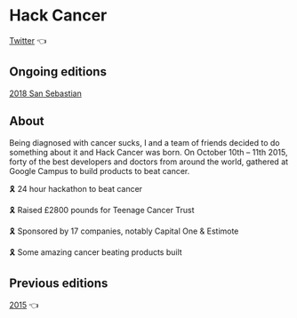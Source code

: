 # Hack Cancer

[Twitter](https://twitter.com/hack_cancer) 👈

## Ongoing editions

[2018 San Sebastian](https://github.com/HackCancer/hackcancer/tree/master/2015)

## About

Being diagnosed with cancer sucks, I and a team of friends decided to do something about it and Hack Cancer was born. On October 10th – 11th 2015, forty of the best developers and doctors from around the world, gathered at Google Campus to build products to beat cancer.

🎗️ 24 hour hackathon to beat cancer

🎗️ Raised £2800 pounds for Teenage Cancer Trust

🎗️ Sponsored by 17 companies, notably Capital One & Estimote

🎗️ Some amazing cancer beating products built

## Previous editions

[2015](https://github.com/HackCancer/hackcancer/tree/master/2015) 👈

